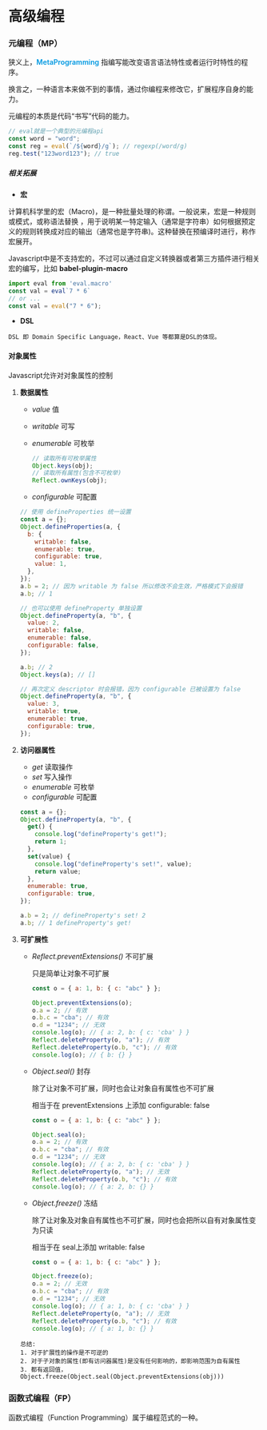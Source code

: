 # 高级编程

### 元编程（MP）

狭义上，<span style="color: #0098e1; font-weight: 600;">MetaProgramming</span> 指编写能改变语言语法特性或者运行时特性的程序。

换言之，一种语言本来做不到的事情，通过你编程来修改它，扩展程序自身的能力。

元编程的本质是代码“书写”代码的能力。

```javascript
// eval就是一个典型的元编程api
const word = "word";
const reg = eval(`/${word}/g`); // regexp(/word/g)
reg.test("123word123"); // true
```

##### 相关拓展

- __宏__

计算机科学里的宏（Macro)，是一种批量处理的称谓。一般说来，宏是一种规则或模式，或称语法替换 ，用于说明某一特定输入（通常是字符串）如何根据预定义的规则转换成对应的输出（通常也是字符串)。这种替换在预编译时进行，称作宏展开。

Javascript中是不支持宏的，不过可以通过自定义转换器或者第三方插件进行相关宏的编写，比如 __babel-plugin-macro__

```javascript
import eval from 'eval.macro'
const val = eval`7 * 6`
// or ...
const val = eval("7 * 6");
```

- __DSL__

```
DSL 即 Domain Specific Language，React、Vue 等都算是DSL的体现。
```

#### 对象属性

Javascript允许对对象属性的控制

1. __数据属性__

   - _value_ 值

   - _writable_ 可写

   - _enumerable_ 可枚举

     ```javascript
     // 读取所有可枚举属性
     Object.keys(obj);
     // 读取所有属性(包含不可枚举)
     Reflect.ownKeys(obj);
     ```

   - _configurable_ 可配置

   ```javascript
   // 使用 defineProperties 统一设置
   const a = {};
   Object.defineProperties(a, {
     b: {
       writable: false,
       enumerable: true,
       configurable: true,
       value: 1,
     },
   });
   a.b = 2; // 因为 writable 为 false 所以修改不会生效，严格模式下会报错
   a.b; // 1
   
   // 也可以使用 defineProperty 单独设置
   Object.defineProperty(a, "b", {
     value: 2,
     writable: false,
     enumerable: false,
     configurable: false,
   });
   
   a.b; // 2
   Object.keys(a); // []
   
   // 再次定义 descriptor 时会报错，因为 configurable 已被设置为 false
   Object.defineProperty(a, "b", {
     value: 3,
     writable: true,
     enumerable: true,
     configurable: true,
   });
   
   ```

   

2. __访问器属性__

   - _get_ 读取操作
   - _set_ 写入操作
   - _enumerable_ 可枚举
   - _configurable_ 可配置

   ```javascript
   const a = {};
   Object.defineProperty(a, "b", {
     get() {
       console.log("defineProperty's get!");
       return 1;
     },
     set(value) {
       console.log("defineProperty's set!", value);
       return value;
     },
     enumerable: true,
     configurable: true,
   });
   
   a.b = 2; // defineProperty's set! 2
   a.b; // 1 defineProperty's get!
   ```

3. __可扩展性__

   - *Reflect.preventExtensions()* 不可扩展

     只是简单让对象不可扩展

     ```javascript
     const o = { a: 1, b: { c: "abc" } };
     
     Object.preventExtensions(o);
     o.a = 2; // 有效
     o.b.c = "cba"; // 有效
     o.d = "1234"; // 无效
     console.log(o); // { a: 2, b: { c: 'cba' } }
     Reflect.deleteProperty(o, "a"); // 有效
     Reflect.deleteProperty(o.b, "c"); // 有效
     console.log(o); // { b: {} }
     ```

     

   - *Object.seal()* 封存

     除了让对象不可扩展，同时也会让对象自有属性也不可扩展

     相当于在 preventExtensions 上添加 configurable: false

     ```javascript
     const o = { a: 1, b: { c: "abc" } };
     
     Object.seal(o);
     o.a = 2; // 有效
     o.b.c = "cba"; // 有效
     o.d = "1234"; // 无效
     console.log(o); // { a: 2, b: { c: 'cba' } }
     Reflect.deleteProperty(o, "a"); // 无效
     Reflect.deleteProperty(o.b, "c"); // 有效
     console.log(o); // { a: 2, b: {} }
     ```

   - *Object.freeze()* 冻结

     除了让对象及对象自有属性也不可扩展，同时也会把所以自有对象属性变为只读

     相当于在 seal上添加 writable: false

     ```javascript
     const o = { a: 1, b: { c: "abc" } };
     
     Object.freeze(o);
     o.a = 2; // 无效
     o.b.c = "cba"; // 有效
     o.d = "1234"; // 无效
     console.log(o); // { a: 1, b: { c: 'cba' } }
     Reflect.deleteProperty(o, "a"); // 无效
     Reflect.deleteProperty(o.b, "c"); // 有效
     console.log(o); // { a: 1, b: {} }
     ```

   ```
   总结:
   1. 对于扩展性的操作是不可逆的
   2. 对于子对象的属性(即有访问器属性)是没有任何影响的，即影响范围为自有属性
   3. 都有返回值，Object.freeze(Object.seal(Object.preventExtensions(obj)))
   ```

   

   

### 函数式编程（FP）

函数式编程（Function Programming）属于编程范式的一种。